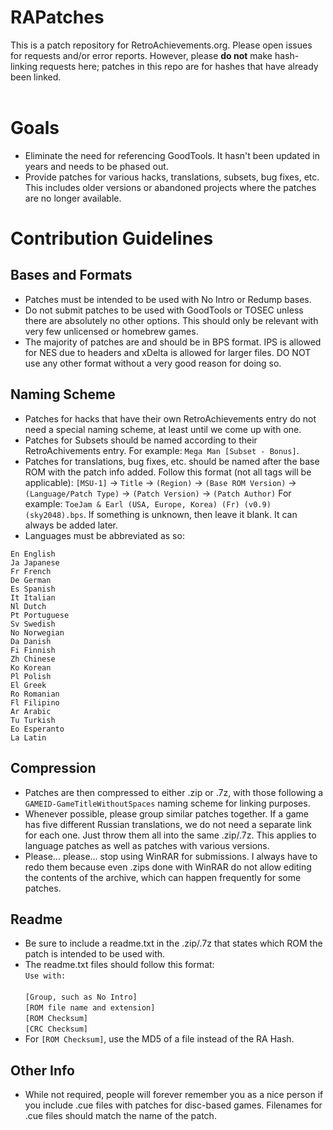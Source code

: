 # RAPatches

This is a patch repository for RetroAchievements.org. Please open issues for requests and/or error reports. However, please **do not** make hash-linking requests here; patches in this repo are for hashes that have already been linked.<br><br>

# Goals
- Eliminate the need for referencing GoodTools. It hasn't been updated in years and needs to be phased out.
- Provide patches for various hacks, translations, subsets, bug fixes, etc. This includes older versions or abandoned projects where the patches are no longer available.

# Contribution Guidelines
## Bases and Formats
- Patches must be intended to be used with No Intro or Redump bases.
- Do not submit patches to be used with GoodTools or TOSEC unless there are absolutely no other options. This should only be relevant with very few unlicensed or homebrew games.
- The majority of patches are and should be in BPS format. IPS is allowed for NES due to headers and xDelta is allowed for larger files. DO NOT use any other format without a very good reason for doing so.
## Naming Scheme
- Patches for hacks that have their own RetroAchievements entry do not need a special naming scheme, at least until we come up with one.
- Patches for Subsets should be named according to their RetroAchivements entry. For example: `Mega Man [Subset - Bonus]`. 
- Patches for translations, bug fixes, etc. should be named after the base ROM with the patch info added. Follow this format (not all tags will be applicable): `[MSU-1]` -> `Title` -> `(Region)` -> `(Base ROM Version)` -> `(Language/Patch Type)` -> `(Patch Version)` -> `(Patch Author)` For example: `ToeJam & Earl (USA, Europe, Korea) (Fr) (v0.9) (sky2048).bps`. If something is unknown, then leave it blank. It can always be added later.
- Languages must be abbreviated as so:
```
En English
Ja Japanese
Fr French
De German
Es Spanish
It Italian
Nl Dutch
Pt Portuguese
Sv Swedish
No Norwegian
Da Danish
Fi Finnish
Zh Chinese
Ko Korean
Pl Polish
El Greek
Ro Romanian
Fl Filipino
Ar Arabic
Tu Turkish
Eo Esperanto
La Latin
```
## Compression
- Patches are then compressed to either .zip or .7z, with those following a `GAMEID-GameTitleWithoutSpaces` naming scheme for linking purposes.
- Whenever possible, please group similar patches together. If a game has five different Russian translations, we do not need a separate link for each one. Just throw them all into the same .zip/.7z. This applies to language patches as well as patches with various versions.
- Please... please... stop using WinRAR for submissions. I always have to redo them because even .zips done with WinRAR do not allow editing the contents of the archive, which can happen frequently for some patches.
## Readme
- Be sure to include a readme.txt in the .zip/.7z that states which ROM the patch is intended to be used with.
- The readme.txt files should follow this format:<br>
`Use with:`<br><br>
`[Group, such as No Intro]`<br>
`[ROM file name and extension]`<br>
`[ROM Checksum]`<br>
`[CRC Checksum]`
- For `[ROM Checksum]`, use the MD5 of a file instead of the RA Hash. 
## Other Info
- While not required, people will forever remember you as a nice person if you include .cue files with patches for disc-based games. Filenames for .cue files should match the name of the patch.


